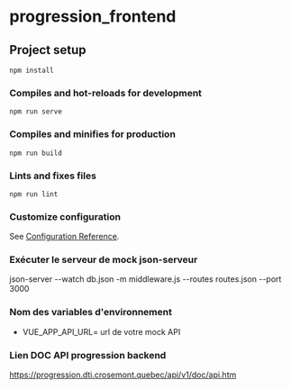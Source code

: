# progression_frontend

## Project setup
```
npm install
```

### Compiles and hot-reloads for development
```
npm run serve
```

### Compiles and minifies for production
```
npm run build
```

### Lints and fixes files
```
npm run lint
```

### Customize configuration
See [Configuration Reference](https://cli.vuejs.org/config/).


### Exécuter le serveur de mock json-serveur
json-server --watch db.json -m middleware.js --routes routes.json --port 3000

### Nom des variables d'environnement
 * VUE_APP_API_URL= url de votre mock API

### Lien DOC API progression backend
https://progression.dti.crosemont.quebec/api/v1/doc/api.htm